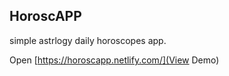 ## HoroscAPP

simple astrlogy daily horoscopes app.

Open [https://horoscapp.netlify.com/](View Demo)
